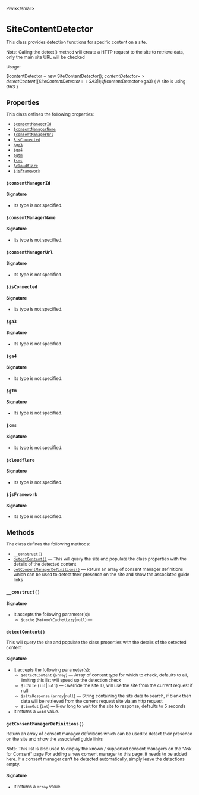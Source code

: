<small>Piwik\</small>

SiteContentDetector
===================

This class provides detection functions for specific content on a site.

Note: Calling the detect() method will create a HTTP request to the site to retrieve data, only the main site URL
will be checked

Usage:

$contentDetector = new SiteContentDetector();
$contentDetector->detectContent([SiteContentDetector::GA3]);
if ($contentDetector->ga3) {
     // site is using GA3
}

Properties
----------

This class defines the following properties:

- [`$consentManagerId`](#$consentmanagerid)
- [`$consentManagerName`](#$consentmanagername)
- [`$consentManagerUrl`](#$consentmanagerurl)
- [`$isConnected`](#$isconnected)
- [`$ga3`](#$ga3)
- [`$ga4`](#$ga4)
- [`$gtm`](#$gtm)
- [`$cms`](#$cms)
- [`$cloudflare`](#$cloudflare)
- [`$jsFramework`](#$jsframework)

<a name="$consentmanagerid" id="$consentmanagerid"></a>
<a name="consentManagerId" id="consentManagerId"></a>
### `$consentManagerId`

#### Signature

- Its type is not specified.


<a name="$consentmanagername" id="$consentmanagername"></a>
<a name="consentManagerName" id="consentManagerName"></a>
### `$consentManagerName`

#### Signature

- Its type is not specified.


<a name="$consentmanagerurl" id="$consentmanagerurl"></a>
<a name="consentManagerUrl" id="consentManagerUrl"></a>
### `$consentManagerUrl`

#### Signature

- Its type is not specified.


<a name="$isconnected" id="$isconnected"></a>
<a name="isConnected" id="isConnected"></a>
### `$isConnected`

#### Signature

- Its type is not specified.


<a name="$ga3" id="$ga3"></a>
<a name="ga3" id="ga3"></a>
### `$ga3`

#### Signature

- Its type is not specified.


<a name="$ga4" id="$ga4"></a>
<a name="ga4" id="ga4"></a>
### `$ga4`

#### Signature

- Its type is not specified.


<a name="$gtm" id="$gtm"></a>
<a name="gtm" id="gtm"></a>
### `$gtm`

#### Signature

- Its type is not specified.


<a name="$cms" id="$cms"></a>
<a name="cms" id="cms"></a>
### `$cms`

#### Signature

- Its type is not specified.


<a name="$cloudflare" id="$cloudflare"></a>
<a name="cloudflare" id="cloudflare"></a>
### `$cloudflare`

#### Signature

- Its type is not specified.


<a name="$jsframework" id="$jsframework"></a>
<a name="jsFramework" id="jsFramework"></a>
### `$jsFramework`

#### Signature

- Its type is not specified.


Methods
-------

The class defines the following methods:

- [`__construct()`](#__construct)
- [`detectContent()`](#detectcontent) &mdash; This will query the site and populate the class properties with the details of the detected content
- [`getConsentManagerDefinitions()`](#getconsentmanagerdefinitions) &mdash; Return an array of consent manager definitions which can be used to detect their presence on the site and show the associated guide links

<a name="__construct" id="__construct"></a>
<a name="__construct" id="__construct"></a>
### `__construct()`

#### Signature

-  It accepts the following parameter(s):
    - `$cache` (`Matomo\Cache\Lazy`|`null`) &mdash;
      

<a name="detectcontent" id="detectcontent"></a>
<a name="detectContent" id="detectContent"></a>
### `detectContent()`

This will query the site and populate the class properties with
the details of the detected content

#### Signature

-  It accepts the following parameter(s):
    - `$detectContent` (`array`) &mdash;
       Array of content type for which to check, defaults to all, limiting this list will speed up the detection check
    - `$idSite` (`int`|`null`) &mdash;
       Override the site ID, will use the site from the current request if null
    - `$siteResponse` (`array`|`null`) &mdash;
       String containing the site data to search, if blank then data will be retrieved from the current request site via an http request
    - `$timeOut` (`int`) &mdash;
       How long to wait for the site to response, defaults to 5 seconds
- It returns a `void` value.

<a name="getconsentmanagerdefinitions" id="getconsentmanagerdefinitions"></a>
<a name="getConsentManagerDefinitions" id="getConsentManagerDefinitions"></a>
### `getConsentManagerDefinitions()`

Return an array of consent manager definitions which can be used to detect their presence on the site and show
the associated guide links

Note: This list is also used to display the known / supported consent managers on the "Ask for Consent" page
For adding a new consent manager to this page, it needs to be added here. If a consent manager can't be detected
automatically, simply leave the detections empty.

#### Signature

- It returns a `array` value.

